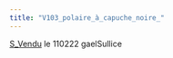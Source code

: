 ```yaml
---
title: "V103_polaire_à_capuche_noire_"
---
```


[S_Vendu](notes/statut/S_Vendu.md) le 110222 gaelSullice 